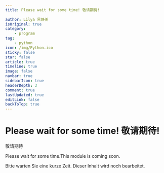 ```yaml
---
title: Please wait for some time! 敬请期待!
 
author: Lilya 黑静美
isOriginal: true
category: 
    - program
tag:
    - python
icon: /img/Python.ico
sticky: false
star: false
article: true
timeline: true
image: false
navbar: true
sidebarIcon: true
headerDepth: 3
comment: true
lastUpdated: true
editLink: false
backToTop: true
---
```


# Please wait for some time! 敬请期待!

敬请期待

Please wait for some time.This module is coming soon. 

Bitte warten Sie eine kurze Zeit. Dieser Inhalt wird noch bearbeitet.
